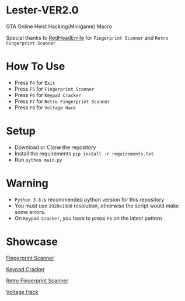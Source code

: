 # Lester-VER2.0
GTA Online Heist Hacking(Minigame) Macro

Special thanks to [RedHeadEmile](https://github.com/RedHeadEmile/GTA-V-Heist-Help) for `Fingerprint Scanner` and `Retro Fingerprint Scanner`

# How To Use
- Press `F4` for `Exit`
- Press `F5` for `Fingerprint Scanner`
- Press `F6` for `Keypad Cracker`
- Press `F7` for `Retro Fingerprint Scanner`
- Press `F8` for `Voltage Hack`

# Setup
- Download or Clone the repository
- Install the requirements `pip install -r requirements.txt`
- Run `python main.py`

# Warning
- `Python 3.8` is recommended python version for this repository
- You must use `1920x1080` resolution, otherwise the script would make some errors.
- On `Keypad Cracker`, you have to press `F6` on the latest pattern

# Showcase
[Fingerprint Scanner](https://youtu.be/3I9eYxjDiOk?t=7)

[Keypad Cracker](https://youtu.be/3I9eYxjDiOk?t=44)

[Retro Fingerprint Scanner](https://youtu.be/3I9eYxjDiOk?t=137)

[Voltage Hack](https://youtu.be/3I9eYxjDiOk?t=177)
